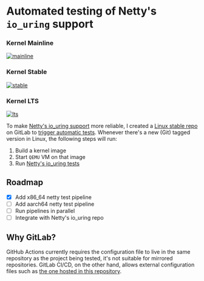 # Automated testing of Netty's `io_uring` support

### Kernel Mainline
[![mainline](https://gitlab.com/netty-io_uring/linux-stable/-/jobs/1381230198/artifacts/raw/badge.svg)](https://gitlab.com/netty-io_uring/linux-stable/-/pipelines/328068908)

### Kernel Stable
[![stable](https://gitlab.com/netty-io_uring/linux-stable/-/jobs/1381435651/artifacts/raw/badge.svg)](https://gitlab.com/netty-io_uring/linux-stable/-/pipelines/328111736)

### Kernel LTS
[![lts](https://gitlab.com/netty-io_uring/linux-stable/-/jobs/1376294543/artifacts/raw/badge.svg)](https://gitlab.com/netty-io_uring/linux-stable/-/pipelines/327066014)

To make [Netty's io_uring support](https://github.com/netty/netty-incubator-transport-io_uring) more reliable, I created a [Linux stable repo](https://gitlab.com/netty-io_uring/linux-stable) on GitLab to [trigger automatic tests](https://gitlab.com/netty-io_uring/linux-stable/-/pipelines). Whenever there's a new (Git) tagged version in Linux, the following steps will run:

1. Build a kernel image
2. Start `QEMU` VM on that image
3. Run [Netty's io_uring tests](https://github.com/netty/netty-incubator-transport-io_uring/tree/main/src/test/java/io/netty/incubator/channel/uring)

## Roadmap

- [x] Add x86_64 netty test pipeline
- [ ] Add aarch64 netty test pipeline
- [ ] Run pipelines in parallel
- [ ] Integrate with Netty's io_uring repo

## Why GitLab?

GitHub Actions currently requires the configuration file to live in the same repository as the project being tested, it's not suitable for mirrored repositories. GitLab CI/CD, on the other hand, allows external configuration files such as [the one hosted in this repository](https://gitlab.com/netty-io_uring/linux-stable).